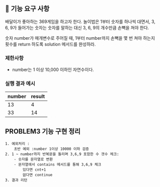 ## 🚀 기능 요구 사항

배달이가 좋아하는 369게임을 하고자 한다. 놀이법은 1부터 숫자를 하나씩 대면서, 3, 6, 9가 들어가는 숫자는 숫자를 말하는 대신 3, 6, 9의 개수만큼 손뼉을 쳐야 한다.

숫자 number가 매개변수로 주어질 때, 1부터 number까지 손뼉을 몇 번 쳐야 하는지 횟수를 return 하도록 solution 메서드를 완성하라.

### 제한사항

- number는 1 이상 10,000 이하인 자연수이다.

### 실행 결과 예시

| number | result |
| --- | --- |
| 13 | 4 |
| 33 | 14 |


## PROBLEM3 기능 구현 정리
    1. 예외처리 :
        초반 예외 :number 1이상 10000 이하 검증
    2. 1 ~ number까지 반복문을 돌리며 3,6,9 포함한 수 갯수 체크:
        - 숫자를 문자열로 변환
        - 문자열에서 contains 메서드를 통해 3,6,9 체크
            있다면 cnt+1
            없다면 continue
    3. 결과 리턴